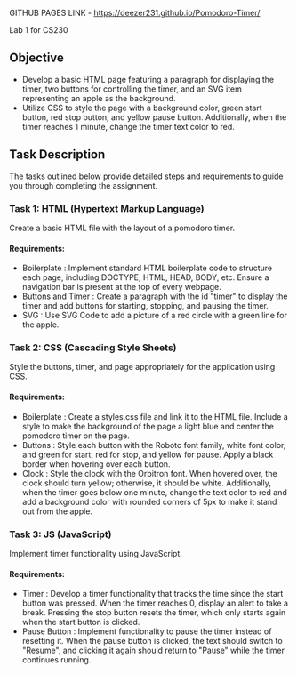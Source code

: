 GITHUB PAGES LINK -
https://deezer231.github.io/Pomodoro-Timer/

Lab 1 for CS230

## Objective

- Develop a basic HTML page featuring a paragraph for displaying the timer, two buttons for controlling the timer, and an SVG item representing an apple as the background.
- Utilize CSS to style the page with a background color, green start button, red stop button, and yellow pause button. Additionally, when the timer reaches 1 minute, change the timer text color to red.

## Task Description

The tasks outlined below provide detailed steps and requirements to guide you through completing the assignment.

### Task 1: HTML (Hypertext Markup Language) 

Create a basic HTML file with the layout of a pomodoro timer.

#### Requirements:

- Boilerplate : Implement standard HTML boilerplate code to structure each page, including DOCTYPE, HTML, HEAD, BODY, etc. Ensure a navigation bar is present at the top of every webpage.
- Buttons and Timer : Create a paragraph with the id "timer" to display the timer and add buttons for starting, stopping, and pausing the timer.
- SVG : Use SVG Code to add a picture of a red circle with a green line for the apple.

### Task 2: CSS (Cascading Style Sheets) 

Style the buttons, timer, and page appropriately for the application using CSS.

#### Requirements:

- Boilerplate : Create a styles.css file and link it to the HTML file. Include a style to make the background of the page a light blue and center the pomodoro timer on the page.
- Buttons : Style each button with the Roboto font family, white font color, and green for start, red for stop, and yellow for pause. Apply a black border when hovering over each button.
- Clock : Style the clock with the Orbitron font. When hovered over, the clock should turn yellow; otherwise, it should be white. Additionally, when the timer goes below one minute, change the text color to red and add a background color with rounded corners of 5px to make it stand out from the apple.

### Task 3: JS (JavaScript) 

Implement timer functionality using JavaScript.

#### Requirements:

- Timer : Develop a timer functionality that tracks the time since the start button was pressed. When the timer reaches 0, display an alert to take a break. Pressing the stop button resets the timer, which only starts again when the start button is clicked.
- Pause Button : Implement functionality to pause the timer instead of resetting it. When the pause button is clicked, the text should switch to "Resume", and clicking it again should return to "Pause" while the timer continues running.
